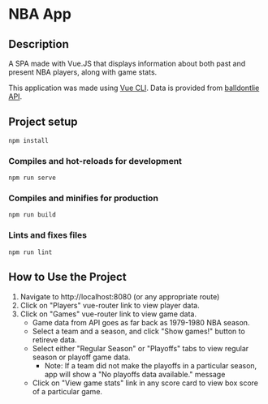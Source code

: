 # NBA App

## Description

A SPA made with Vue.JS that displays information about both past and present NBA players, along with game stats.

This application was made using [Vue CLI](https://cli.vuejs.org/). Data is provided from [balldontlie API](https://www.balldontlie.io/).

## Project setup
```
npm install
```

### Compiles and hot-reloads for development
```
npm run serve
```

### Compiles and minifies for production
```
npm run build
```

### Lints and fixes files
```
npm run lint
```


## How to Use the Project

1. Navigate to http://localhost:8080 (or any appropriate route)
2. Click on "Players" vue-router link to view player data.
3. Click on "Games" vue-router link to view game data.
    * Game data from API goes as far back as 1979-1980 NBA season.
    * Select a team and a season, and click "Show games!" button to retireve data.
    * Select either "Regular Season" or "Playoffs" tabs to view regular season or playoff game data.
        * Note: If a team did not make the playoffs in a particular season, app will show a "No playoffs data available." message
    * Click on "View game stats" link in any score card to view box score of a particular game.